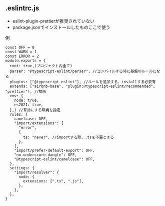 ## .eslintrc.js

- eslint-plugin-prettierが推奨されていない
- package.jsonでインストールしたものここで使う

例

    const OFF = 0 
    const WARN = 1 
    const ERROR = 2 
    module.exports = {
      root: true,(プロジェクト内全て)
      parser: "@typescript-eslint/parser", //コンパイルする時に基盤のルールになる
      plugins: ["@typescript-eslint"], //ルールを追加する、installする必要有
      extends: ["airbnb-base", "plugin:@typescript-eslint/recommended", "prettier"], //拡張
      env: {
        node: true,
        es2021: true,
      },) //有効にする環境を指定
      rules: {
        camelcase: OFF,
        "import/extensions": [
          "error",
          {
            ts: "never", //importする際、.tsを不要とする
          },
        ],
        "import/prefer-default-export": OFF,
        "no-underscore-dangle": OFF,
        "@typescript-eslint/camelcase": OFF,
      },
      settings: {
        "import/resolver": {
          node: {
            extensions: [".ts", ".js"],
          },
        },
      },
    }